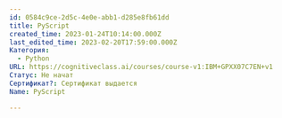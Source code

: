 ```yaml
---
id: 0584c9ce-2d5c-4e0e-abb1-d285e8fb61dd
title: PyScript
created_time: 2023-01-24T10:14:00.000Z
last_edited_time: 2023-02-20T17:59:00.000Z
Категория:
  - Python
URL: https://cognitiveclass.ai/courses/course-v1:IBM+GPXX07C7EN+v1
Статус: Не начат
Сертификат?: Сертификат выдается
Name: PyScript

---
```

